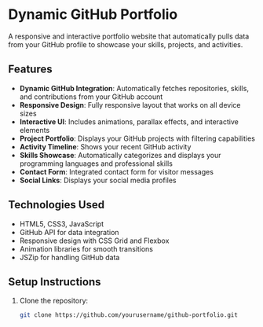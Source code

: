 # Dynamic GitHub Portfolio

A responsive and interactive portfolio website that automatically pulls data from your GitHub profile to showcase your skills, projects, and activities.

## Features

- **Dynamic GitHub Integration**: Automatically fetches repositories, skills, and contributions from your GitHub account
- **Responsive Design**: Fully responsive layout that works on all device sizes
- **Interactive UI**: Includes animations, parallax effects, and interactive elements
- **Project Portfolio**: Displays your GitHub projects with filtering capabilities
- **Activity Timeline**: Shows your recent GitHub activity
- **Skills Showcase**: Automatically categorizes and displays your programming languages and professional skills
- **Contact Form**: Integrated contact form for visitor messages
- **Social Links**: Displays your social media profiles

## Technologies Used

- HTML5, CSS3, JavaScript
- GitHub API for data integration
- Responsive design with CSS Grid and Flexbox
- Animation libraries for smooth transitions
- JSZip for handling GitHub data

## Setup Instructions

1. Clone the repository:
   ```bash
   git clone https://github.com/yourusername/github-portfolio.git